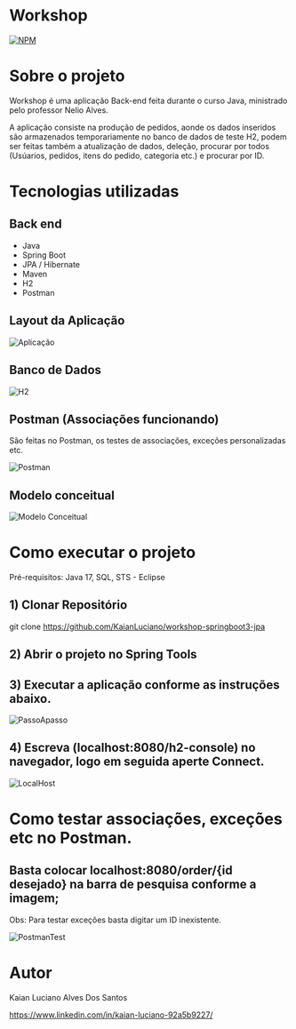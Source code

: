 
# Workshop
[![NPM](https://img.shields.io/npm/l/react)](https://github.com/KaianLuciano/workshop-springboot3-jpa/blob/main/LICENSE) 

# Sobre o projeto

Workshop é uma aplicação Back-end feita durante o curso Java, ministrado pelo professor Nelio Alves.

A aplicação consiste na produção de pedidos, aonde os dados inseridos são armazenados temporariamente no banco de dados de teste H2, podem ser feitas também
a atualização de dados, deleção, procurar por todos (Usúarios, pedidos, itens do pedido, categoria etc.) e procurar por ID.

# Tecnologias utilizadas
## Back end
- Java
- Spring Boot
- JPA / Hibernate
- Maven
- H2
- Postman

## Layout da Aplicação
![Aplicação](https://github.com/KaianLuciano/assets/blob/main/Estrutura.png)

## Banco de Dados
![H2](https://github.com/KaianLuciano/assets/blob/main/H2main.png)

## Postman (Associações funcionando)
São feitas no Postman, os testes de associações, exceções personalizadas etc.

![Postman](https://github.com/KaianLuciano/assets/blob/main/Associação.png)

## Modelo conceitual
![Modelo Conceitual](https://github.com/KaianLuciano/assets/blob/main/UML.png)

# Como executar o projeto

Pré-requisitos: Java 17, SQL, STS - Eclipse

## 1) Clonar Repositório
git clone https://github.com/KaianLuciano/workshop-springboot3-jpa

## 2) Abrir o projeto no Spring Tools

## 3) Executar a aplicação conforme as instruções abaixo.
![PassoApasso](https://github.com/KaianLuciano/assets/blob/main/PassoApasso.png)

## 4) Escreva (localhost:8080/h2-console) no navegador, logo em seguida aperte Connect.
![LocalHost](https://github.com/KaianLuciano/assets/blob/main/LocalHost.png)

# Como testar associações, exceções etc no Postman.
## Basta colocar localhost:8080/order/{id desejado} na barra de pesquisa conforme a imagem;
Obs: Para testar exceções basta digitar um ID inexistente.

![PostmanTest](https://github.com/KaianLuciano/assets/blob/main/PostmanTest.png)

# Autor

Kaian Luciano Alves Dos Santos

https://www.linkedin.com/in/kaian-luciano-92a5b9227/
